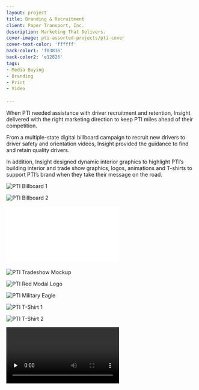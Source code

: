 ```yaml
---
layout: project
title: Branding & Recruitment
client: Paper Transport, Inc.
description: Marketing That Delivers.
cover-image: pti-assorted-projects/pti-cover
cover-text-color: 'ffffff'
back-color1: 'f03836'
back-color2: 'e12826'
tags:
- Media Buying
- Branding
- Print
- Video

---
```


When PTI needed assistance with driver recruitment and retention, Insight delivered with the right marketing direction to keep PTI miles ahead of their competition.

From a multiple-state digital billboard campaign to recruit new drivers to driver safety and orientation videos, Insight provided the guidance to find and retain quality drivers.

In addition, Insight designed dynamic interior graphics to highlight PTI’s building interior and trade show graphics, logos, animations and T-shirts to support PTI’s brand when they take their message on the road.


<div class="images">

<img class="half first fit" data-aos="fade-up" data-featherlight="/img/projects/pti-assorted-projects/pti-billboard-mockup-one.jpg"
alt="PTI Billboard 1" src="/img/projects/pti-assorted-projects/pti-billboard-mockup-one.jpg"
srcset="/img/projects/pti-assorted-projects/pti-billboard-mockup-one-2400.jpg 2400w,
/img/projects/pti-assorted-projects/pti-billboard-mockup-one-1800.jpg 1800w,
/img/projects/pti-assorted-projects/pti-billboard-mockup-one-1200.jpg 1200w,
/img/projects/pti-assorted-projects/pti-billboard-mockup-one-900.jpg 900w,
/img/projects/pti-assorted-projects/pti-billboard-mockup-one-600.jpg 600w,
/img/projects/pti-assorted-projects/pti-billboard-mockup-one-400.jpg 400w" />

<img class="half last fit" data-aos="fade-up" data-featherlight="/img/projects/pti-assorted-projects/pti-billboard-mockup-two.jpg"
alt="PTI Billboard 2" src="/img/projects/pti-assorted-projects/pti-billboard-mockup-two.jpg"
srcset="/img/projects/pti-assorted-projects/pti-billboard-mockup-two-2400.jpg 2400w,
/img/projects/pti-assorted-projects/pti-billboard-mockup-two-1800.jpg 1800w,
/img/projects/pti-assorted-projects/pti-billboard-mockup-two-1200.jpg 1200w,
/img/projects/pti-assorted-projects/pti-billboard-mockup-two-900.jpg 900w,
/img/projects/pti-assorted-projects/pti-billboard-mockup-two-600.jpg 600w,
/img/projects/pti-assorted-projects/pti-billboard-mockup-two-400.jpg 400w" />

</div>

<iframe src="//www.youtube.com/embed/HyTetqJWkyk" frameborder="0" allowfullscreen></iframe>


<div class="images">

<img class="full fit" data-aos="fade-up" data-featherlight="/img/projects/pti-assorted-projects/pti-tradeshow-mockup.jpg"
alt="PTI Tradeshow Mockup" src="/img/projects/pti-assorted-projects/pti-tradeshow-mockup.jpg"
srcset="/img/projects/pti-assorted-projects/pti-tradeshow-mockup-2400.jpg 2400w,
/img/projects/pti-assorted-projects/pti-tradeshow-mockup-1800.jpg 1800w,
/img/projects/pti-assorted-projects/pti-tradeshow-mockup-1200.jpg 1200w,
/img/projects/pti-assorted-projects/pti-tradeshow-mockup-900.jpg 900w,
/img/projects/pti-assorted-projects/pti-tradeshow-mockup-600.jpg 600w,
/img/projects/pti-assorted-projects/pti-tradeshow-mockup-400.jpg 400w" />

<img class="half first fit" data-aos="fade-up" data-featherlight="/img/projects/pti-assorted-projects/pti-red-modal-logo.jpg"
alt="PTI Red Modal Logo" src="/img/projects/pti-assorted-projects/pti-red-modal-logo.jpg"
srcset="/img/projects/pti-assorted-projects/pti-red-modal-logo-2400.jpg 2400w,
/img/projects/pti-assorted-projects/pti-red-modal-logo-1800.jpg 1800w,
/img/projects/pti-assorted-projects/pti-red-modal-logo-1200.jpg 1200w,
/img/projects/pti-assorted-projects/pti-red-modal-logo-900.jpg 900w,
/img/projects/pti-assorted-projects/pti-red-modal-logo-600.jpg 600w,
/img/projects/pti-assorted-projects/pti-red-modal-logo-400.jpg 400w" />

<img class="half last fit" data-aos="fade-up" data-featherlight="/img/projects/pti-assorted-projects/pti-military-eagle.jpg"
alt="PTI Military Eagle" src="/img/projects/pti-assorted-projects/pti-military-eagle.jpg"
srcset="/img/projects/pti-assorted-projects/pti-military-eagle-2400.jpg 2400w,
/img/projects/pti-assorted-projects/pti-military-eagle-1800.jpg 1800w,
/img/projects/pti-assorted-projects/pti-military-eagle-1200.jpg 1200w,
/img/projects/pti-assorted-projects/pti-military-eagle-900.jpg 900w,
/img/projects/pti-assorted-projects/pti-military-eagle-600.jpg 600w,
/img/projects/pti-assorted-projects/pti-military-eagle-400.jpg 400w" />


</div>

<div class="images">

<img class="half first fit" data-aos="fade-up" data-featherlight="/img/projects/pti-assorted-projects/pti-tshirt-mockup-one-1800.jpg"
alt="PTI T-Shirt 1" src="/img/projects/pti-assorted-projects/pti-tshirt-mockup-one-1800.jpg"
srcset="/img/projects/pti-assorted-projects/pti-tshirt-mockup-one-1800-2400.jpg 2400w,
/img/projects/pti-assorted-projects/pti-tshirt-mockup-one-1800-1800.jpg 1800w,
/img/projects/pti-assorted-projects/pti-tshirt-mockup-one-1800-1200.jpg 1200w,
/img/projects/pti-assorted-projects/pti-tshirt-mockup-one-1800-900.jpg 900w,
/img/projects/pti-assorted-projects/pti-tshirt-mockup-one-1800-600.jpg 600w,
/img/projects/pti-assorted-projects/pti-tshirt-mockup-one-1800-400.jpg 400w" />

<img class="half last fit" data-aos="fade-up" data-featherlight="/img/projects/pti-assorted-projects/pti-tshirt-mockup-two-1800.jpg"
alt="PTI T-Shirt 2" src="/img/projects/pti-assorted-projects/pti-tshirt-mockup-two-1800.jpg"
srcset="/img/projects/pti-assorted-projects/pti-tshirt-mockup-two-1800-2400.jpg 2400w,
/img/projects/pti-assorted-projects/pti-tshirt-mockup-two-1800-1800.jpg 1800w,
/img/projects/pti-assorted-projects/pti-tshirt-mockup-two-1800-1200.jpg 1200w,
/img/projects/pti-assorted-projects/pti-tshirt-mockup-two-1800-900.jpg 900w,
/img/projects/pti-assorted-projects/pti-tshirt-mockup-two-1800-600.jpg 600w,
/img/projects/pti-assorted-projects/pti-tshirt-mockup-two-1800-400.jpg 400w" />

</div>

<div class="spacer"></div>

<video autoplay loop preload="none">
  <source src="/video/pti-assorted-projects/pti-animated-logo.mp4" type="video/mp4">
    Your browser does not support the video tag.
</video>
